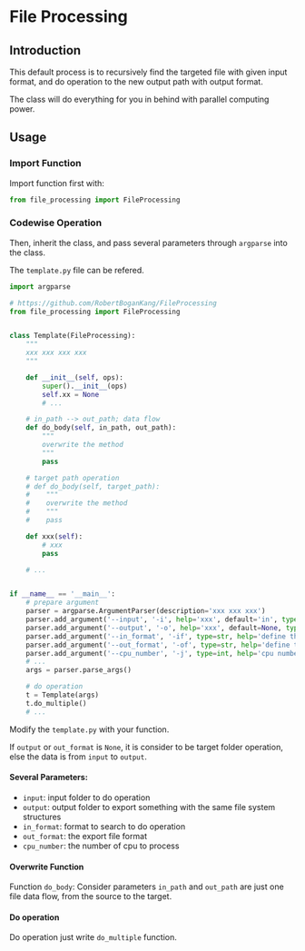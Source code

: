 # File Processing
## Introduction
This default process is to recursively find the targeted file with given input format, and do operation to the new output path with output format.

The class will do everything for you in behind with parallel computing power.
## Usage
### Import Function
Import function first with:
```python
from file_processing import FileProcessing
```
### Codewise Operation
Then, inherit the class, and pass several parameters through `argparse` into the class.

The `template.py` file can be refered.
```python
import argparse

# https://github.com/RobertBoganKang/FileProcessing
from file_processing import FileProcessing


class Template(FileProcessing):
    """
    xxx xxx xxx xxx
    """

    def __init__(self, ops):
        super().__init__(ops)
        self.xx = None
        # ...

    # in_path --> out_path; data flow
    def do_body(self, in_path, out_path):
        """
        overwrite the method
        """
        pass

    # target path operation
    # def do_body(self, target_path):
    #    """
    #    overwrite the method
    #    """
    #    pass

    def xxx(self):
        # xxx
        pass

    # ...


if __name__ == '__main__':
    # prepare argument
    parser = argparse.ArgumentParser(description='xxx xxx xxx')
    parser.add_argument('--input', '-i', help='xxx', default='in', type=str)
    parser.add_argument('--output', '-o', help='xxx', default=None, type=str)
    parser.add_argument('--in_format', '-if', type=str, help='define the input format', default='xxx')
    parser.add_argument('--out_format', '-of', type=str, help='define the output format', default=None)
    parser.add_argument('--cpu_number', '-j', type=int, help='cpu number of processing', default=0)
    # ...
    args = parser.parse_args()

    # do operation
    t = Template(args)
    t.do_multiple()
    # ...

```
Modify the `template.py` with your function.

If `output` or `out_format` is `None`, it is consider to be target folder operation, else the data is from `input` to `output`.
#### Several Parameters:
* `input`: input folder to do operation
* `output`: output folder to export something with the same file system structures
* `in_format`: format to search to do operation
* `out_format`: the export file format
* `cpu_number`: the number of cpu to process
#### Overwrite Function
Function `do_body`:
Consider parameters `in_path` and `out_path` are just one file data flow, from the source to the target.
#### Do operation
Do operation just write `do_multiple` function.

